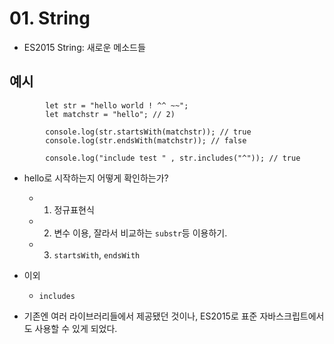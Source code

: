 # 01. String
* ES2015 String: 새로운 메소드들

## 예시

            let str = "hello world ! ^^ ~~";
            let matchstr = "hello"; // 2)

            console.log(str.startsWith(matchstr)); // true
            console.log(str.endsWith(matchstr)); // false

            console.log("include test " , str.includes("^")); // true
* hello로 시작하는지 어떻게 확인하는가?
    - 1) 정규표현식
    - 2) 변수 이용, 잘라서 비교하는 `substr`등 이용하기.
    - 3) `startsWith`, `endsWith`
* 이외
    - `includes`

* 기존엔 여러 라이브러리들에서 제공됐던 것이나, ES2015로 표준 자바스크립트에서도 사용할 수 있게 되었다.